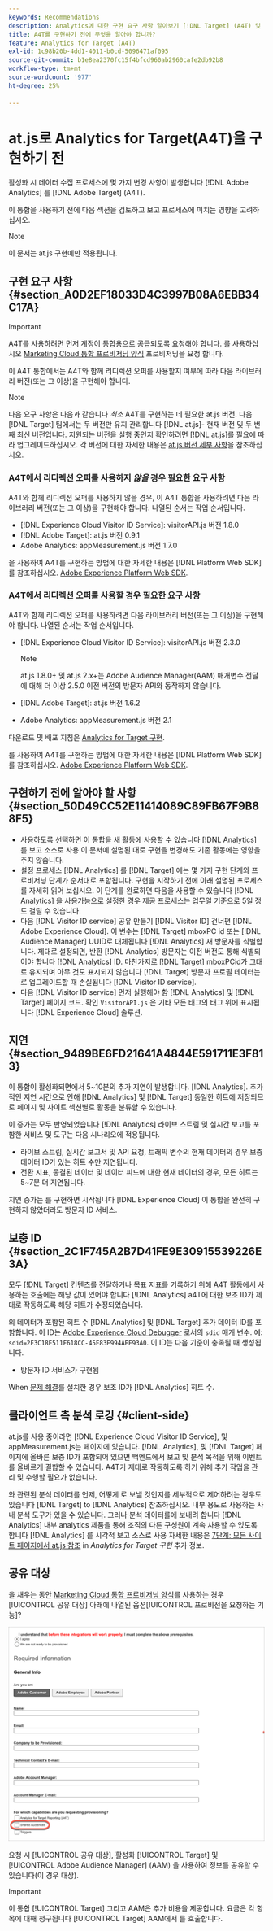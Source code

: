 ```yaml
---
keywords: Recommendations
description: Analytics에 대한 구현 요구 사항 알아보기 [!DNL Target] (A4T) 및 이 통합을 구현하기 전에 고려해야 할 사항.
title: A4T를 구현하기 전에 무엇을 알아야 합니까?
feature: Analytics for Target (A4T)
exl-id: 1c98b20b-4dd1-4011-b0cd-5096471af095
source-git-commit: b1e8ea2370fc15f4bfcd960ab2960cafe2db92b8
workflow-type: tm+mt
source-wordcount: '977'
ht-degree: 25%

---
```


# at.js로 Analytics for Target(A4T)을 구현하기 전

활성화 시 데이터 수집 프로세스에 몇 가지 변경 사항이 발생합니다 [!DNL Adobe Analytics] 를 [!DNL Adobe Target] (A4T).

이 통합을 사용하기 전에 다음 섹션을 검토하고 보고 프로세스에 미치는 영향을 고려하십시오.

>[!NOTE]
>
>이 문서는 at.js 구현에만 적용됩니다.

## 구현 요구 사항 {#section_A0D2EF18033D4C3997B08A6EBB34C17A}

>[!IMPORTANT]
>
>A4T를 사용하려면 먼저 계정이 통합용으로 공급되도록 요청해야 합니다. 를 사용하십시오 [Marketing Cloud 통합 프로비저닝 양식](https://www.adobe.com/go/audiences_kr) 프로비저닝을 요청 합니다.

이 A4T 통합에서는 A4T와 함께 리디렉션 오퍼를 사용할지 여부에 따라 다음 라이브러리 버전(또는 그 이상)을 구현해야 합니다.

>[!NOTE]
>
>다음 요구 사항은 다음과 같습니다 *최소* A4T를 구현하는 데 필요한 at.js 버전. 다음 [!DNL Target] 팀에서는 두 버전만 유지 관리합니다 [!DNL at.js]- 현재 버전 및 두 번째 최신 버전입니다. 지원되는 버전을 실행 중인지 확인하려면 [!DNL at.js]를 필요에 따라 업그레이드하십시오. 각 버전에 대한 자세한 내용은 [at.js 버전 세부 사항](https://developer.adobe.com/target/implement/client-side/atjs/target-atjs-versions/)을 참조하십시오.

### A4T에서 리디렉션 오퍼를 사용하지 *않을* 경우 필요한 요구 사항

A4T와 함께 리디렉션 오퍼를 사용하지 않을 경우, 이 A4T 통합을 사용하려면 다음 라이브러리 버전(또는 그 이상)을 구현해야 합니다. 나열된 순서는 작업 순서입니다.

* [!DNL Experience Cloud Visitor ID Service]: visitorAPI.js 버전 1.8.0
* [!DNL Adobe Target]: at.js  버전 0.9.1
* Adobe Analytics: appMeasurement.js 버전 1.7.0

을 사용하여 A4T를 구현하는 방법에 대한 자세한 내용은 [!DNL Platform Web SDK]를 참조하십시오. [Adobe Experience Platform Web SDK](https://developer.adobe.com/target/implement/client-side/aep-web-sdk/).

### A4T에서 리디렉션 오퍼를 사용할 경우 필요한 요구 사항

A4T와 함께 리디렉션 오퍼를 사용하려면 다음 라이브러리 버전(또는 그 이상)을 구현해야 합니다. 나열된 순서는 작업 순서입니다.

* [!DNL Experience Cloud Visitor ID Service]: visitorAPI.js 버전 2.3.0

   >[!NOTE]
   >
   >at.js 1.8.0+ 및 at.js 2.x+는 Adobe Audience Manager(AAM) 매개변수 전달에 대해 더 이상 2.5.0 이전 버전의 방문자 API와 동작하지 않습니다.

* [!DNL Adobe Target]: at.js  버전 1.6.2

* Adobe Analytics: appMeasurement.js 버전 2.1

다운로드 및 배포 지침은 [Analytics for Target 구현](/help/main/c-integrating-target-with-mac/a4t/a4timplementation.md).

를 사용하여 A4T를 구현하는 방법에 대한 자세한 내용은 [!DNL Platform Web SDK]를 참조하십시오. [Adobe Experience Platform Web SDK](https://developer.adobe.com/target/implement/client-side/aep-web-sdk/).

## 구현하기 전에 알아야 할 사항 {#section_50D49CC52E11414089C89FB67F9B88F5}

* 사용하도록 선택하면 이 통합을 새 활동에 사용할 수 있습니다 [!DNL Analytics] 를 보고 소스로 사용 이 문서에 설명된 대로 구현을 변경해도 기존 활동에는 영향을 주지 않습니다.
* 설정 프로세스 [!DNL Analytics] 를 [!DNL Target] 에는 몇 가지 구현 단계와 프로비저닝 단계가 순서대로 포함됩니다. 구현을 시작하기 전에 아래 설명된 프로세스를 자세히 읽어 보십시오. 이 단계를 완료하면 다음을 사용할 수 있습니다 [!DNL Analytics] 을 사용가능으로 설정한 경우 제공 프로세스는 업무일 기준으로 5일 정도 걸릴 수 있습니다.
* 다음 [!DNL Visitor ID service] 공유 만들기 [!DNL Visitor ID] 건너편 [!DNL Adobe Experience Cloud]. 이 변수는 [!DNL Target] mboxPC id 또는 [!DNL Audience Manager] UUID로 대체됩니다 [!DNL Analytics] 새 방문자를 식별합니다. 제대로 설정되면, 반환 [!DNL Analytics] 방문자는 이전 버전도 통해 식별되어야 합니다 [!DNL Analytics] ID. 마찬가지로 [!DNL Target] mboxPCid가 그대로 유지되며 아무 것도 표시되지 않습니다 [!DNL Target] 방문자 프로필 데이터는 로 업그레이드할 때 손실됩니다 [!DNL Visitor ID service].
* 다음 [!DNL Visitor ID service] 먼저 실행해야 함 [!DNL Analytics] 및 [!DNL Target] 페이지 코드. 확인 `VisitorAPI.js` 은 기타 모든 태그의 태그 위에 표시됩니다 [!DNL Experience Cloud] 솔루션.

## 지연 {#section_9489BE6FD21641A4844E591711E3F813}

이 통합이 활성화되면에서 5~10분의 추가 지연이 발생합니다. [!DNL Analytics]. 추가적인 지연 시간으로 인해 [!DNL Analytics] 및 [!DNL Target] 동일한 히트에 저장되므로 페이지 및 사이트 섹션별로 활동을 분류할 수 있습니다.

이 증가는 모두 반영되었습니다 [!DNL Analytics] 라이브 스트림 및 실시간 보고를 포함한 서비스 및 도구는 다음 시나리오에 적용됩니다.

* 라이브 스트림, 실시간 보고서 및 API 요청, 트래픽 변수의 현재 데이터의 경우 보충 데이터 ID가 있는 히트 수만 지연됩니다.
* 전환 지표, 종결된 데이터 및 데이터 피드에 대한 현재 데이터의 경우, 모든 히트는 5~7분 더 지연됩니다.

지연 증가는 를 구현하면 시작됩니다 [!DNL Experience Cloud] 이 통합을 완전히 구현하지 않았더라도 방문자 ID 서비스.

## 보충 ID {#section_2C1F745A2B7D41FE9E30915539226E3A}

모두 [!DNL Target] 컨텐츠를 전달하거나 목표 지표를 기록하기 위해 A4T 활동에서 사용하는 호출에는 해당 값이 있어야 합니다 [!DNL Analytics] a4T에 대한 보조 ID가 제대로 작동하도록 해당 히트가 수정되었습니다.

의 데이터가 포함된 히트 수 [!DNL Analytics] 및 [!DNL Target] 추가 데이터 ID를 포함합니다. 이 ID는 [Adobe Experience Cloud Debugger](https://experienceleague.adobe.com/docs/debugger/using/experience-cloud-debugger.html) 로서의 `sdid` 매개 변수. 예: `sdid=2F3C18E511F618CC-45F83E994AEE93A0`. 이 ID는 다음 기준이 충족될 때 생성됩니다.

* 방문자 ID 서비스가 구현됨

When [문제 해결](/help/main/c-integrating-target-with-mac/a4t/c-a4t-troubleshooting/a4t-troubleshooting.md)를 설치한 경우 보조 ID가 [!DNL Analytics] 히트 수.

## 클라이언트 측 분석 로깅 {#client-side}

at.js를 사용 중이라면 [!DNL Experience Cloud Visitor ID Service], 및 appMeasurement.js는 페이지에 있습니다. [!DNL Analytics], 및 [!DNL Target] 페이지에 올바른 보충 ID가 포함되어 있으면 백엔드에서 보고 및 분석 목적을 위해 이벤트를 올바르게 결합할 수 있습니다. A4T가 제대로 작동하도록 하기 위해 추가 작업을 관리 및 수행할 필요가 없습니다.

와 관련된 분석 데이터를 언제, 어떻게 로 보낼 것인지를 세부적으로 제어하려는 경우도 있습니다 [!DNL Target] to [!DNL Analytics] 참조하십시오. 내부 용도로 사용하는 사내 분석 도구가 있을 수 있습니다. 그러나 분석 데이터를에 보내려 합니다 [!DNL Analytics] 내부 analytics 제품을 통해 조직의 다른 구성원이 계속 사용할 수 있도록 합니다 [!DNL Analytics] 를 시각적 보고 소스로 사용 자세한 내용은 [7단계: 모든 사이트 페이지에서 at.js 참조](/help/main/c-integrating-target-with-mac/a4t/a4timplementation.md#step7) in *Analytics for Target 구현* 추가 정보.

## 공유 대상

을 채우는 동안 [Marketing Cloud 통합 프로비저닝 양식](https://www.adobe.com/go/audiences)를 사용하는 경우 [!UICONTROL 공유 대상] 아래에 나열된 옵션[!UICONTROL 프로비전을 요청하는 기능]?

![요청 양식](/help/main/c-integrating-target-with-mac/a4t/assets/request-form.png)

요청 시 [!UICONTROL 공유 대상], 활성화 [!UICONTROL Target] 및 [!UICONTROL Adobe Audience Manager] (AAM) 을 사용하여 정보를 공유할 수 있습니다(이 경우 대상).

>[!IMPORTANT]
>
>이 통합 [!UICONTROL Target] 그리고 AAM은 추가 비용을 제공합니다. 요금은 각 항목에 대해 청구됩니다 [!UICONTROL Target] AAM에서 를 호출합니다.
